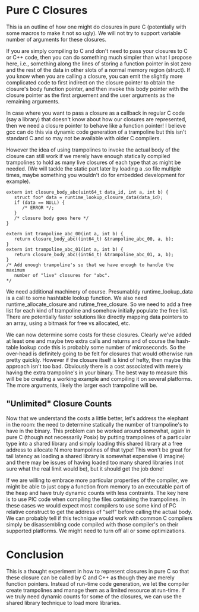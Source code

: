 # Pure C Closures

This ia an outline of how one might do closures in pure C (potentially with some macros to make it not so ugly). We will not try to support variable number of arguments for these closures.

If you are simply compiling to C and don't need to pass your closures to C or C++ code, then you can do something much simpler than what I propose here, i.e., something along the lines of storing a function pointer in slot zero and the rest of the data in other slots of a normal memory region (struct). If you know when you are calling a closure, you can emit the slightly more complicated code to first indirect on the closure pointer to obtain the closure's body function pointer, and then invoke this body pointer with the closure pointer as the first arguement and the user arguments as the remaining arguments.

In case where you want to pass a closure as a callback in regular C code (say a library) that doesn't know about how our closures are represented, then we need a closure pointer to behave like a function pointer! I believe gcc can do this via dynamic code generation of a trampoline but this isn't standard C and so may not be available with older C compilers.

However the idea of using trampolines to invoke the actual body of the closure can still work if we merely have enough statically compiled trampolines to hold as many live closures of each type that as might be needed. (We will tackle the static part later by loading a .so file multiple times, maybe something you wouldn't do for embedded development for example).

```
extern int closure_body_abc(uint64_t data_id, int a, int b) {
   struct foo* data = runtime_lookup_closure_data(data_id);
   if (data == NULL) {
      /* ERROR */;
   }
   /* closure body goes here */
}

extern int trampoline_abc_00(int a, int b) {
   return closure_body_abc((int64_t) &trampoline_abc_00, a, b);
}
extern int trampoline_abc_01(int a, int b) {
   return closure_body_abc((int64_t) &trampoline_abc_01, a, b);
}
/* Add enough trampoline's so that we have enough to handle the maximum
   number of "live" closures for "abc".
*/
```

We need additional machinery of course. Presumabldy runtime_lookup_data is a call to some hashtable lookup function. We also need runtime_allocate_closure and rutime_free_closure. So we need to add a free list for each kind of trampoline and somehow initially populate the free list. There are potentially faster solutions like directly mapping data pointers to an array, using a bitmask for free vs allocated, etc.

We can now determine some costs for these closures. Clearly we've added at least one and maybe two extra calls and returns and of course the hash-table lookup code this is probably some number of microseconds. So the over-head is definitely going to be felt for closures that would otherwise run pretty quickly. However if the closure itself is kind of hefty, then maybe this approach isn't too bad. Obviously there is a cost associated with merely having the extra trampoline's in your binary. The best way to measure this will be be creating a working example and compiling it on several platforms. The more arguments, likely the larger each trampoline will be.

## "Unlimited" Closure Counts

Now that we understand the costs a little better, let's address the elephant in the room: the need to determine statically the number of trampoline's to have in the binary. This problem can be worked around somewhat, again in pure C (though not necessarily Posix) by putting trampolines of a particular type into a shared library and simply loading this shared library at a free address to allocate N more trampolines of that type! This won't be great for tail latency as loading a shared library is somewhat expensive (I imagine) and there may be issues of having loaded too many shared libraries (not sure what the real limit would be), but it should get the job done!

If we are willing to embrace more particular properties of the compiler, we might be able to just copy a function from memory to an executable part of the heap and have truly dynamic counts with less contraints. The key here is to use PIC code when compiling the files containing the trampolines. In these cases we would expect most compilers to use some kind of PC relative construct to get the address of "self" before calling the actual body. We can probably tell if this technique would work with common C compilers simply be disassembling code compiled with those compiler's on their supported platforms. We might need to turn off all or some optimizations.

# Conclusion

This is a thought experiment in how to represent closures in pure C so that these closure can be called by C and C++ as though they are merely function pointers. Instead of run-time code generation, we let the compiler create trampolines and manage them as a limited resource at run-time. If we truly need dynamic counts for some of the closures, we can use the shared library technique to load more libraries.
